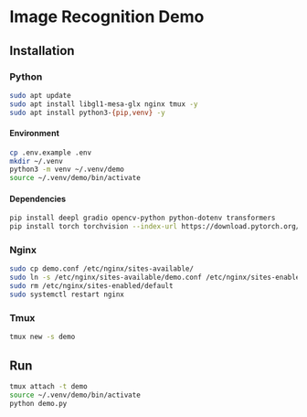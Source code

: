 # Image Recognition Demo

## Installation

### Python

```bash
sudo apt update
sudo apt install libgl1-mesa-glx nginx tmux -y
sudo apt install python3-{pip,venv} -y
```

#### Environment

```bash
cp .env.example .env
mkdir ~/.venv
python3 -m venv ~/.venv/demo
source ~/.venv/demo/bin/activate
```

#### Dependencies

```bash
pip install deepl gradio opencv-python python-dotenv transformers
pip install torch torchvision --index-url https://download.pytorch.org/whl/cpu
```

### Nginx

```bash
sudo cp demo.conf /etc/nginx/sites-available/
sudo ln -s /etc/nginx/sites-available/demo.conf /etc/nginx/sites-enabled/
sudo rm /etc/nginx/sites-enabled/default
sudo systemctl restart nginx
```

### Tmux

```bash
tmux new -s demo
```

## Run

```bash
tmux attach -t demo
source ~/.venv/demo/bin/activate
python demo.py
```
